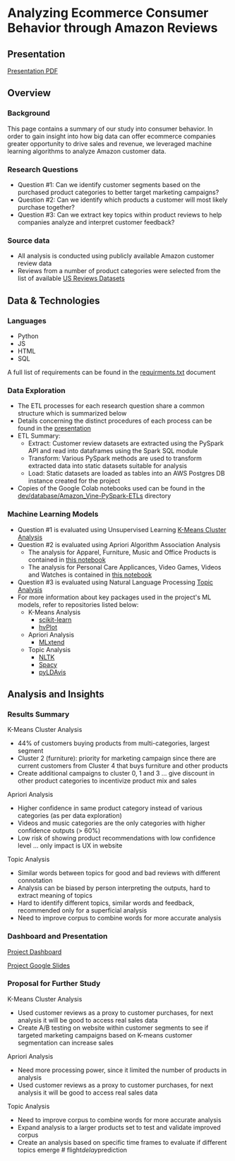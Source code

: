 # Analyzing Ecommerce Consumer Behavior through Amazon Reviews

## Presentation

[Presentation PDF](Group1_EcommConsumerBehavior.pdf)

## Overview

### Background

This page contains a summary of our study into consumer behavior. In order to gain insight into how big data can offer ecommerce companies greater opportunity to drive sales and revenue, we leveraged machine learning algorithms to analyze Amazon customer data.

### Research Questions

- Question #1: Can we identify customer segments based on the purchased product categories to better target marketing campaigns?
- Question #2: Can we identify which products a customer will most likely purchase together?
- Question #3: Can we extract key topics within product reviews to help companies analyze and interpret customer feedback?

### Source data

- All analysis is conducted using publicly available Amazon customer review data
- Reviews from a number of product categories were selected from the list of available [US Reviews Datasets](https://s3.amazonaws.com/amazon-reviews-pds/tsv/index.txt)

## Data & Technologies

### Languages

- Python
- JS
- HTML
- SQL

A full list of requirements can be found in the [requirments.txt](requirements.txt) document

### Data Exploration

- The ETL processes for each research question share a common structure which is summarized below
- Details concerning the distinct procedures of each process can be found in the [presentation](https://docs.google.com/presentation/d/1BNm6gF_iD4guTDOlRPsiFmyAij_SqHRqjMEp_T4HXd8/edit#slide=id.gd0649fe845_0_64)
- ETL Summary:
  - Extract: Customer review datasets are extracted using the PySpark API and read into dataframes using the Spark SQL module
  - Transform: Various PySpark methods are used to transform extracted data into static datasets suitable for analysis
  - Load: Static datasets are loaded as tables into an AWS Postgres DB instance created for the project
- Copies of the Google Colab notebooks used can be found in the [dev/database/Amazon_Vine-PySpark-ETLs](https://github.com/jbenasuli/consumer_behavior/tree/main/dev/database/Amazon_Vine-PySpark-ETLs) directory

### Machine Learning Models

- Question #1 is evaluated using Unsupervised Learning [K-Means Cluster Analysis](https://github.com/jbenasuli/consumer_behavior/blob/main/KMeans-Customer_Segmentation.ipynb)
- Question #2 is evaluated using Apriori Algorithm Association Analysis
  - The analysis for Apparel, Furniture, Music and Office Products is contained in [this notebook](https://github.com/jbenasuli/consumer_behavior/blob/main/Apriori-Apparel_Furniture_Music_Office.ipynb)
  - The analysis for Personal Care Applicances, Video Games, Videos and Watches is contained in [this notebook](https://github.com/jbenasuli/consumer_behavior/blob/main/Apriori-PersonalCare_VideoGames_Videos_Watches.ipynb)
- Question #3 is evaluated using Natural Language Processing [Topic Analysis](https://github.com/jbenasuli/consumer_behavior/blob/main/Topic_Analysis-Airmattress.ipynb)
- For more information about key packages used in the project's ML models, refer to repositories listed below:
  - K-Means Analysis
    - [scikit-learn](https://github.com/scikit-learn/scikit-learn)
    - [hvPlot](https://github.com/holoviz/hvplot)
  - Apriori Analysis
    - [MLxtend](https://github.com/rasbt/mlxtend)
  - Topic Analysis
    - [NLTK](https://github.com/nltk/nltk)
    - [Spacy](https://github.com/explosion/spaCy)
    - [pyLDAvis](https://github.com/bmabey/pyLDAvis)

## Analysis and Insights

### Results Summary

K-Means Cluster Analysis

- 44% of customers buying products from multi-categories, largest segment
- Cluster 2 (furniture): priority for marketing campaign since there are current customers from Cluster 4 that buys furniture and other products
- Create additional campaigns to cluster 0, 1 and 3 … give discount in other product categories to incentivize product mix and sales

Apriori Analysis

- Higher confidence in same product category instead of various categories (as per data exploration)
- Videos and music categories are the only categories with higher confidence outputs (> 60%)
- Low risk of showing product recommendations with low confidence level … only impact is UX in website

Topic Analysis

- Similar words between topics for good and bad reviews with different connotation
- Analysis can be biased by person interpreting the outputs, hard to extract meaning of topics
- Hard to identify different topics, similar words and feedback, recommended only for a superficial analysis
- Need to improve corpus to combine words for more accurate analysis

### Dashboard and Presentation

[Project Dashboard](https://jbenasuli.github.io/consumer_behavior/)

[Project Google Slides](https://docs.google.com/presentation/d/1BNm6gF_iD4guTDOlRPsiFmyAij_SqHRqjMEp_T4HXd8/edit)

### Proposal for Further Study

K-Means Cluster Analysis

- Used customer reviews as a proxy to customer purchases, for next analysis it will be good to access real sales data
- Create A/B testing on website within customer segments to see if targeted marketing campaigns based on K-means customer segmentation can increase sales

Apriori Analysis

- Need more processing power, since it limited the number of products in analysis
- Used customer reviews as a proxy to customer purchases, for next analysis it will be good to access real sales data

Topic Analysis

- Need to improve corpus to combine words for more accurate analysis
- Expand analysis to a larger products set to test and validate improved corpus
- Create an analysis based on specific time frames to evaluate if different topics emerge
#   f l i g h t _ d e l a y _ p r e d i c t i o n  
 